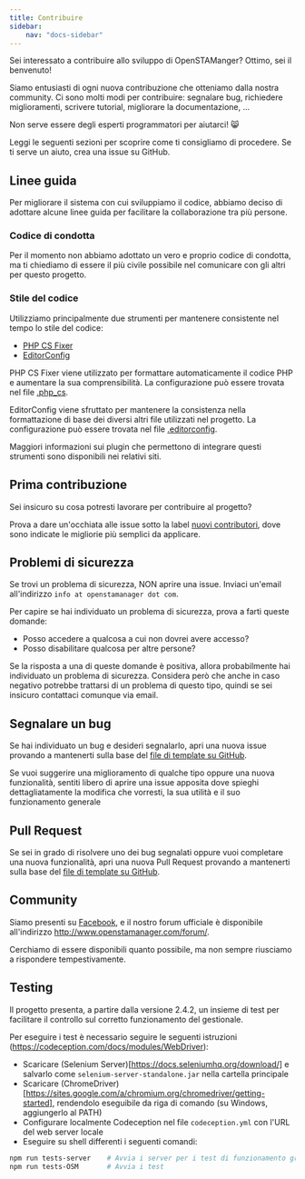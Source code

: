 ```yaml
---
title: Contribuire
sidebar:
    nav: "docs-sidebar"
---
```


Sei interessato a contribuire allo sviluppo di OpenSTAManger? Ottimo, sei il benvenuto!

Siamo entusiasti di ogni nuova contribuzione che otteniamo dalla nostra community.
Ci sono molti modi per contribuire: segnalare bug, richiedere miglioramenti, scrivere tutorial, migliorare la documentazione, ...

Non serve essere degli esperti programmatori per aiutarci! :smile_cat:

Leggi le seguenti sezioni per scoprire come ti consigliamo di procedere.
Se ti serve un aiuto, crea una issue su GitHub.

## Linee guida

Per migliorare il sistema con cui sviluppiamo il codice, abbiamo deciso di adottare alcune linee guida per facilitare la collaborazione tra più persone.

### Codice di condotta

Per il momento non abbiamo adottato un vero e proprio codice di condotta, ma ti chiediamo di essere il più civile possibile nel comunicare con gli altri per questo progetto.

### Stile del codice

Utilizziamo principalmente due strumenti per mantenere consistente nel tempo lo stile del codice:
- [PHP CS Fixer](https://github.com/FriendsOfPHP/PHP-CS-Fixer)
- [EditorConfig](http://editorconfig.org>)

PHP CS Fixer viene utilizzato per formattare automaticamente il codice PHP e aumentare la sua comprensibilità.
La configurazione può essere trovata nel file [.php_cs](https://github.com/devcode-it/openstamanager/blob/master/.php_cs).

EditorConfig viene sfruttato per mantenere la consistenza nella formattazione di base dei diversi altri file utilizzati nel progetto.
La configurazione può essere trovata nel file [.editorconfig](https://github.com/devcode-it/openstamanager/blob/master/.editorconfig).

Maggiori informazioni sui plugin che permettono di integrare questi strumenti sono disponibili nei relativi siti.

## Prima contribuzione

Sei insicuro su cosa potresti lavorare per contribuire al progetto?

Prova a dare un'occhiata alle issue sotto la label [nuovi contributori](https://github.com/devcode-it/openstamanager/labels/nuovi%20contributori), dove sono indicate le migliorie più semplici da applicare.

## Problemi di sicurezza

Se trovi un problema di sicurezza, NON aprire una issue. Inviaci un'email all'indirizzo `info at openstamanager dot com`.

Per capire se hai individuato un problema di sicurezza, prova a farti queste domande:

* Posso accedere a qualcosa a cui non dovrei avere accesso?
* Posso disabilitare qualcosa per altre persone?

Se la risposta a una di queste domande è positiva, allora probabilmente hai individuato un problema di sicurezza.
Considera però che anche in caso negativo potrebbe trattarsi di un problema di questo tipo, quindi se sei insicuro contattaci comunque via email.

## Segnalare un bug

Se hai individuato un bug e desideri segnalarlo, apri una nuova issue provando a mantenerti sulla base del [file di template su GitHub](https://github.com/devcode-it/openstamanager/blob/master/.github/ISSUE_TEMPLATE.md).

Se vuoi suggerire una miglioramento di qualche tipo oppure una nuova funzionalità, sentiti libero di aprire una issue apposita dove spieghi dettagliatamente la modifica che vorresti, la sua utilità e il suo funzionamento generale

## Pull Request

Se sei in grado di risolvere uno dei bug segnalati oppure vuoi completare una nuova funzionalità, apri una nuova Pull Request provando a mantenerti sulla base del [file di template su GitHub](https://github.com/devcode-it/openstamanager/blob/master/.github/PULL_REQUEST_TEMPLATE.md).

## Community

Siamo presenti su [Facebook](https://www.facebook.com/openstamanager), e il nostro forum ufficiale è disponibile all'indirizzo <http://www.openstamanager.com/forum/>.

Cerchiamo di essere disponibili quanto possibile, ma non sempre riusciamo a rispondere tempestivamente.

## Testing

Il progetto presenta, a partire dalla versione 2.4.2, un insieme di test per facilitare il controllo sul corretto funzionamento del gestionale.

Per eseguire i test è necessario seguire le seguenti istruzioni (https://codeception.com/docs/modules/WebDriver):
- Scaricare (Selenium Server)[https://docs.seleniumhq.org/download/] e salvarlo come `selenium-server-standalone.jar` nella cartella principale
- Scaricare (ChromeDriver)[https://sites.google.com/a/chromium.org/chromedriver/getting-started], rendendolo eseguibile da riga di comando (su Windows, aggiungerlo al PATH)
- Configurare localmente Codeception nel file `codeception.yml` con l'URL del web server locale
- Eseguire su shell differenti i seguenti comandi:
```bash
npm run tests-server    # Avvia i server per i test di funzionamento grafico
npm run tests-OSM       # Avvia i test
```
